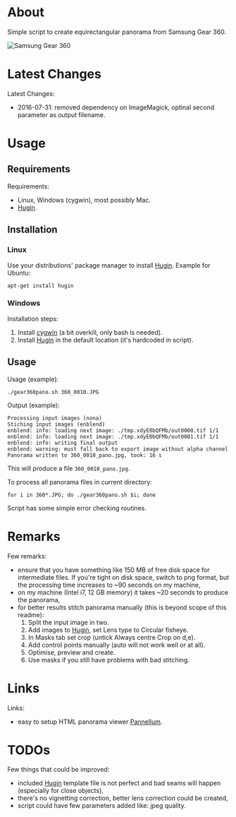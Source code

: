 # About

Simple script to create equirectangular panorama from Samsung Gear 360.

![Samsung Gear 360](http://www.samsung.com/us/explore/gear-360/assets/images/gear360.jpg)

# Latest Changes

Latest Changes:

- 2016-07-31: removed dependency on ImageMagick, optinal second parameter as output filename.

# Usage

## Requirements

Requirements:

* Linux, Windows (cygwin), most possibly Mac.
* [Hugin](http://hugin.sourceforge.net/).

## Installation

### Linux

Use your distributions' package manager to install [Hugin](http://hugin.sourceforge.net/). Example for Ubuntu:

    apt-get install hugin

### Windows

Installation steps:

1. Install [cygwin](https://cygwin.com/install.html) (a bit overkill, only bash is needed).
2. Install [Hugin](http://hugin.sourceforge.net/) in the default location (it's hardcoded in script).

## Usage

Usage (example):

    ./gear360pano.sh 360_0010.JPG

Output (example):

    Processing input images (nona)
    Stiching input images (enblend)
    enblend: info: loading next image: ./tmp.xdyE0bQFMb/out0000.tif 1/1
    enblend: info: loading next image: ./tmp.xdyE0bQFMb/out0001.tif 1/1
    enblend: info: writing final output
    enblend: warning: must fall back to export image without alpha channel
    Panorama written to 360_0010_pano.jpg, took: 16 s

This will produce a file `360_0010_pano.jpg`.

To process all panorama files in current directory:

    for i in 360*.JPG; do ./gear360pano.sh $i; done

Script has some simple error checking routines.

# Remarks

Few remarks:

* ensure that you have something like 150 MB of free disk space for intermediate files. If you're tight on disk space, switch to png format, but the processing time increases to ~90 seconds on my machine,
* on my machine (Intel i7, 12 GB memory) it takes ~20 seconds to produce the panorama,
* for better results stitch panorama manually (this is beyond scope of this readme):
  1. Split the input image in two.
  2. Add images to [Hugin](http://hugin.sourceforge.net/), set Lens type to Circular fisheye.
  3. In Masks tab set crop (untick Always centre Crop on d,e).
  4. Add control points manually (auto will not work well or at all).
  5. Optimise, preview and create.
  6. Use masks if you still have problems with bad stitching.

# Links

Links:
* easy to setup HTML panorama viewer [Pannellum](https://pannellum.org/).

# TODOs

Few things that could be improved:

* included [Hugin](http://hugin.sourceforge.net/) template file is not perfect and bad seams will happen (especially for close objects),
* there's no vignetting correction, better lens correction could be created,
* script could have few parameters added like: jpeg quality.
